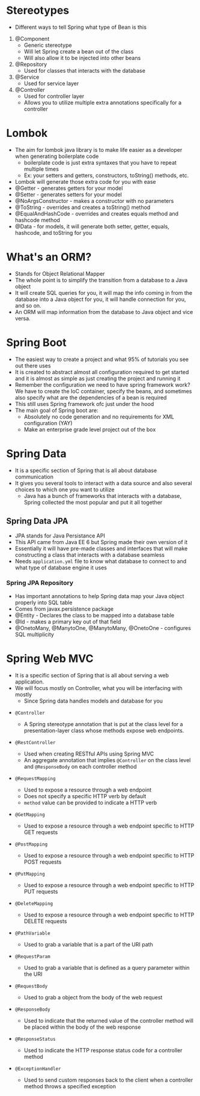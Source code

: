 # Stereotypes
* Different ways to tell Spring what type of Bean is this
1. @Component
    * Generic stereotype
    * Will let Spring create a bean out of the class
    * Will also allow it to be injected into other beans
2. @Repository
    * Used for classes that interacts with the database
3. @Service
    * Used for service layer
4. @Controller
    * Used for controller layer
    * Allows you to utilize multiple extra annotations specifically for a controller

# Lombok
* The aim for lombok java library is to make life easier as a developer when generating boilerplate code
    - boilerplate code is just extra syntaxes that you have to repeat multiple times
    - Ex: your setters and getters, constructors, toString() methods, etc.
* Lombok will generate those extra code for you with ease
* @Getter - generates getters for your model
* @Setter - generates setters for your model
* @NoArgsConstructor - makes a constructor with no parameters
* @ToString - overrides and creates a toString() method
* @EqualAndHashCode - overrides and creates equals method and hashcode method
* @Data - for models, it will generate both setter, getter, equals, hashcode, and toString for you

# What's an ORM?
* Stands for Object Relational Mapper
* The whole point is to simplify the transition from a database to a Java object
* It will create SQL queries for you, it will map the info coming in from the database into a Java object for you, it will handle connection for you, and so on.
* An ORM will map information from the database to Java object and vice versa. 

# Spring Boot
* The easiest way to create a project and what 95% of tutorials you see out there uses
* It is created to abstract almost all configuration required to get started and it is almost as simple as just creating the project and running it
* Remember the configuration we need to have spring framework work? We have to create the IoC container, specify the beans, and sometimes also specify what are the dependencies of a bean is required 
* This still uses Spring framework ofc just under the hood
* The main goal of Spring boot are:
    * Absolutely no code generation and no requirements for XML configuration (YAY)
    * Make an enterprise grade level project out of the box

# Spring Data
* It is a specific section of Spring that is all about database communication
* It gives you several tools to interact with a data source and also several choices to which one you want to utilize
    * Java has a bunch of frameworks that interacts with a database, Spring collected the most popular and put it all together

## Spring Data JPA
* JPA stands for Java Persistance API
* This API came from Java EE 6 but Spring made their own version of it
* Essentially it will have pre-made classes and interfaces that will make constructing a class that interacts with a database seamless
* Needs `application.yml` file to know what database to connect to and what type of database engine it uses
### Spring JPA Repository
* Has important annotations to help Spring data map your Java object properly into SQL table
* Comes from javax.persistence package
* @Entity - Declares the class to be mapped into a database table
* @Id - makes a primary key out of that field
* @OnetoMany, @ManytoOne, @ManytoMany, @OnetoOne - configures SQL multiplicity

# Spring Web MVC
* It is a specific section of Spring that is all about serving a web application.
* We will focus mostly on Controller, what you will be interfacing with mostly
    * Since Spring data handles models and database for you
- `@Controller`

  - A Spring stereotype annotation that is put at the class level for a presentation-layer class whose methods expose web endpoints.

- `@RestController`
  - Used when creating RESTful APIs using Spring MVC
  - An aggregate annotation that implies `@Controller` on the class level and `@ResponseBody` on each controller method

- `@RequestMapping`

  - Used to expose a resource through a web endpoint
  - Does not specify a specific HTTP verb by default
  - `method` value can be provided to indicate a HTTP verb

- `@GetMapping`

  - Used to expose a resource through a web endpoint specific to HTTP GET requests

- `@PostMapping`

  - Used to expose a resource through a web endpoint specific to HTTP POST requests

- `@PutMapping`

  - Used to expose a resource through a web endpoint specific to HTTP PUT requests

- `@DeleteMapping`

  - Used to expose a resource through a web endpoint specific to HTTP DELETE requests

- `@PathVariable`

  - Used to grab a variable that is a part of the URI path

- `@RequestParam`

  - Used to grab a variable that is defined as a query parameter within the URI

- `@RequestBody`

  - Used to grab a object from the body of the web request

- `@ResponseBody`

  - Used to indicate that the returned value of the controller method will be placed within the body of the web response

- `@ResponseStatus`

  - Used to indicate the HTTP response status code for a controller method

- `@ExceptionHandler`

  - Used to send custom responses back to the client when a controller method throws a specified exception